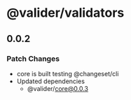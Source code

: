 # @valider/validators

## 0.0.2
### Patch Changes

- core is built
  testing @changeset/cli
- Updated dependencies
  - @valider/core@0.0.3
